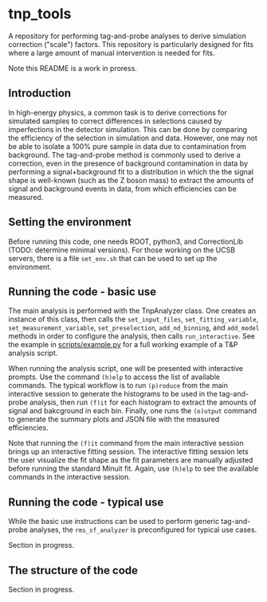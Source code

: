 # tnp_tools

A repository for performing tag-and-probe analyses to derive simulation correction ("scale") factors. This repository is particularly designed for fits where a large amount of manual intervention is needed for fits.

Note this README is a work in proress.

## Introduction 

In high-energy physics, a common task is to derive corrections for simulated samples to correct differences in selections caused by imperfections in the detector simulation. This can be done by comparing the efficiency of the selection in simulation and data. However, one may not be able to isolate a 100% pure sample in data due to contamination from background. The tag-and-probe method is commonly used to derive a correction, even in the presence of background contamination in data by performing a signal+background fit to a distribution in which the the signal shape is well-known (such as the Z boson mass) to extract the amounts of signal and background events in data, from which efficiencies can be measured.

## Setting the environment

Before running this code, one needs ROOT, python3, and CorrectionLib (TODO: determine minimal versions). For those working on the UCSB servers, there is a file `set_env.sh` that can be used to set up the environment.

## Running the code - basic use

The main analysis is performed with the TnpAnalyzer class. One creates an instance of this class, then calls the `set_input_files`, `set_fitting_variable`, `set_measurement_variable`, `set_preselection`, `add_nd_binning`, and `add_model` methods in order to configure the analysis, then calls `run_interactive`. See the example in [scripts/example.py](scripts/example.py) for a full working example of a T&P analysis script.

When running the analysis script, one will be presented with interactive prompts. Use the command `(h)elp` to access the list of available commands. The typical workflow is to run `(p)roduce` from the main interactive session to generate the histograms to be used in the tag-and-probe analysis, then run `(f)it` for each histogram to extract the amounts of signal and bakcground in each bin. Finally, one runs the `(o)utput` command to generate the summary plots and JSON file with the measured efficiencies. 

Note that running the `(f)it` command from the main interactive session brings up an interactive fitting session. The interactive fitting session lets the user visualize the fit shape as the fit parameters are manually adjusted before running the standard Minuit fit. Again, use `(h)elp` to see the available commands in the interactive session.

## Running the code - typical use

While the basic use instructions can be used to perform generic tag-and-probe analyses, the `rms_sf_analyzer` is preconfigured for typical use cases.

Section in progress.

## The structure of the code

Section in progress.

